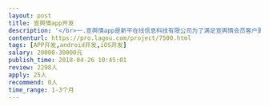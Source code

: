 ```yaml
---                
layout: post       
title: 宣舆情app开发           
description: '</br>一.宣舆情app是新平在线信息科技有限公司为了满足宣舆情会员客户更加方便的，随时随地能获得宣舆情的舆情信息提醒的app。 </br>主要针对的用户是宣舆情的会员和对宣舆情产品有意向的客户 </br></br>App在使用中需要能够及时获取后端资讯，更好地在app前端页面更新显示，需要体现信息的及时性 </br>二.需要对安卓和ios开发有经验的团队 </br>三.功能页面 </br>第一层界面： </br>登录页--提醒客户输入用户名和密码，输入正确登录成功，具有用户注册和密码找回功能 </br>第二层界面：	总共7个栏目 </br>本地舆情	</br>宣传部动态	</br>文明城市建设	</br>文化产业	</br>一周热点	</br>一周案例	</br>问卷调查	</br>第三层页面： </br>本地舆情详情页	显示推送的关于本地舆情的新闻资讯，具有条件筛选过滤功能和不感兴趣隐藏功能 </br>宣传部动态情详情页	显示宣传部动态资讯，具有不感兴趣隐藏功能 </br>文明城市建设详情页	具有不感兴趣隐藏功能 </br>文化产业详情页详情页	具有不感兴趣隐藏功能 </br>一周热点详情页详情页	显示一周热点的推送信息 </br>一周案例详情页	显示一周热点的推送信息 </br>问卷调查情详情页	显示调查问卷</br>'     
contenturl: https://pro.lagou.com/project/7500.html      
tags: [APP开发,android开发,iOS开发]            
salary: 20000-30000元          
publish_time: 2018-04-26 10:45:01         
review: 2298人                   
apply: 25人                   
recommend: 0人                   
time_range: 1-3个月              
---                 
```

